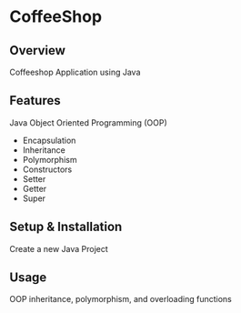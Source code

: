 # CoffeeShop

## Overview
Coffeeshop Application using Java

## Features
Java Object Oriented Programming (OOP)
- Encapsulation
- Inheritance
- Polymorphism
- Constructors
- Setter
- Getter
- Super

## Setup & Installation 
Create a new Java Project

## Usage
OOP inheritance, polymorphism, and overloading functions

